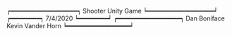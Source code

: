 ┍━━━━━━━━━━━━━━━━━━┑
 Shooter Unity Game
┕━━━━━━━━━━━━━━━━━━┙
┍━━━━━━━━┑
 7/4/2020
┕━━━━━━━━┙
┍━━━━━━━━━━━━━━━━━┑
 Dan Boniface
 Kevin Vander Horn
┕━━━━━━━━━━━━━━━━━┙
